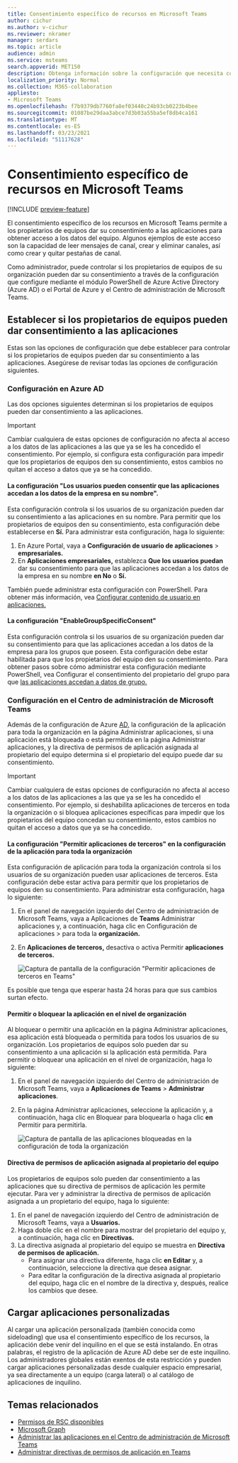 ```yaml
---
title: Consentimiento específico de recursos en Microsoft Teams
author: cichur
ms.author: v-cichur
ms.reviewer: nkramer
manager: serdars
ms.topic: article
audience: admin
ms.service: msteams
search.appverid: MET150
description: Obtenga información sobre la configuración que necesita configurar para controlar si los propietarios de equipos de su organización pueden dar su consentimiento a las aplicaciones.
localization_priority: Normal
ms.collection: M365-collaboration
appliesto:
- Microsoft Teams
ms.openlocfilehash: f7b9379db7760fa8ef03440c24b93cb0223b4bee
ms.sourcegitcommit: 01087be29daa3abce7d3b03a55ba5ef8db4ca161
ms.translationtype: MT
ms.contentlocale: es-ES
ms.lasthandoff: 03/23/2021
ms.locfileid: "51117628"
---
```

# <a name="resource-specific-consent-in-microsoft-teams"></a>Consentimiento específico de recursos en Microsoft Teams

[!INCLUDE [preview-feature](includes/preview-feature.md)]

El consentimiento específico de los recursos en Microsoft Teams permite a los propietarios de equipos dar su consentimiento a las aplicaciones para obtener acceso a los datos del equipo. Algunos ejemplos de este acceso son la capacidad de leer mensajes de canal, crear y eliminar canales, así como crear y quitar pestañas de canal.

Como administrador, puede controlar si los propietarios de equipos de su organización pueden dar su consentimiento a través de la configuración que configure mediante el módulo PowerShell de Azure Active Directory (Azure AD) o el Portal de Azure y el Centro de administración de Microsoft Teams.  

## <a name="set-whether-team-owners-can-give-consent-to-apps"></a>Establecer si los propietarios de equipos pueden dar consentimiento a las aplicaciones

Estas son las opciones de configuración que debe establecer para controlar si los propietarios de equipos pueden dar su consentimiento a las aplicaciones. Asegúrese de revisar todas las opciones de configuración siguientes.

### <a name="settings-in-azure-ad"></a>Configuración en Azure AD

Las dos opciones siguientes determinan si los propietarios de equipos pueden dar consentimiento a las aplicaciones.

> [!IMPORTANT]
> Cambiar cualquiera de estas opciones de configuración no afecta al acceso a los datos de las aplicaciones a las que ya se les ha concedido el consentimiento. Por ejemplo, si configura esta configuración para impedir que los propietarios de equipos den su consentimiento, estos cambios no quitan el acceso a datos que ya se ha concedido.

#### <a name="the-users-can-consent-to-apps-accessing-company-data-on-their-behalf-setting"></a>La configuración "Los usuarios pueden consentir que las aplicaciones accedan a los datos de la empresa en su nombre".

Esta configuración controla si los usuarios de su organización pueden dar su consentimiento a las aplicaciones en su nombre. Para permitir que los propietarios de equipos den su consentimiento, esta configuración debe establecerse en **Sí.** Para administrar esta configuración, haga lo siguiente:

1. En Azure Portal, vaya a **Configuración de usuario de aplicaciones**  >  **empresariales.**
2. En **Aplicaciones empresariales,** establezca **Que los usuarios puedan** dar su consentimiento para que las aplicaciones accedan a los datos de la empresa en su nombre **en No** o **Sí.**

También puede administrar esta configuración con PowerShell. Para obtener más información, vea [Configurar contenido de usuario en aplicaciones.](/azure/active-directory/manage-apps/configure-user-consent#configure-user-consent-to-applications)

#### <a name="the-enablegroupspecificconsent-setting"></a>La configuración "EnableGroupSpecificConsent"

Esta configuración controla si los usuarios de su organización pueden dar su consentimiento para que las aplicaciones accedan a los datos de la empresa para los grupos que poseen. Esta configuración debe estar habilitada para que los propietarios del equipo den su consentimiento. Para obtener pasos sobre cómo administrar esta configuración mediante PowerShell, vea Configurar el consentimiento del propietario del grupo para que [las aplicaciones accedan a datos de grupo.](/azure/active-directory/manage-apps/configure-user-consent#configure-group-owner-consent-to-apps-accessing-group-data)

### <a name="settings-in-the-microsoft-teams-admin-center"></a>Configuración en el Centro de administración de Microsoft Teams

Además de la configuración de Azure [AD,](manage-apps.md#manage-org-wide-app-settings) la configuración de la aplicación para toda [](manage-apps.md#allow-and-block-apps) la organización en [](teams-app-permission-policies.md) la página Administrar aplicaciones, si una aplicación está bloqueada o está permitida en la página Administrar aplicaciones, y la directiva de permisos de aplicación asignada al propietario del equipo determina si el propietario del equipo puede dar su consentimiento. [](manage-apps.md)

> [!IMPORTANT]
> Cambiar cualquiera de estas opciones de configuración no afecta al acceso a los datos de las aplicaciones a las que ya se les ha concedido el consentimiento. Por ejemplo, si deshabilita aplicaciones de terceros en toda la organización o si bloquea aplicaciones específicas para impedir que los propietarios del equipo concedan su consentimiento, estos cambios no quitan el acceso a datos que ya se ha concedido.  

#### <a name="the-allow-third-party-apps-setting-in-org-wide-app-settings"></a>La configuración "Permitir aplicaciones de terceros" en la configuración de la aplicación para toda la organización

Esta configuración de aplicación para toda la organización controla si los usuarios de su organización pueden usar aplicaciones de terceros. Esta configuración debe estar activa para permitir que los propietarios de equipos den su consentimiento. Para administrar esta configuración, haga lo siguiente:

1. En el panel de navegación izquierdo del Centro de administración de Microsoft Teams, vaya a Aplicaciones de **Teams** Administrar aplicaciones y, a continuación, haga clic en Configuración de aplicaciones  >  para toda la **organización.**
2. En **Aplicaciones de terceros,** desactiva o activa Permitir **aplicaciones de terceros.**

    ![Captura de pantalla de la configuración "Permitir aplicaciones de terceros en Teams"](media/resource-specific-consent-org-wide-setting.png)

Es posible que tenga que esperar hasta 24 horas para que sus cambios surtan efecto.

#### <a name="allow-or-block-the-app-at-the-org-level"></a>Permitir o bloquear la aplicación en el nivel de organización

Al bloquear o permitir una [](manage-apps.md#allow-and-block-apps) aplicación en la página Administrar aplicaciones, esa aplicación está bloqueada o permitida para todos los usuarios de su organización. Los propietarios de equipos solo pueden dar su consentimiento a una aplicación si la aplicación está permitida. Para permitir o bloquear una aplicación en el nivel de organización, haga lo siguiente:

1. En el panel de navegación izquierdo del Centro de administración de Microsoft Teams, vaya a **Aplicaciones de Teams** > **Administrar aplicaciones**.
2. En la página Administrar aplicaciones, seleccione  la aplicación y, a continuación, haga clic en Bloquear para bloquearla o haga clic **en** Permitir para permitirla.

    ![Captura de pantalla de las aplicaciones bloqueadas en la configuración de toda la organización](media/resource-specific-consent-allow-block-apps.png)

#### <a name="app-permission-policy-assigned-to-the-team-owner"></a>Directiva de permisos de aplicación asignada al propietario del equipo

Los propietarios de equipos solo pueden dar consentimiento a las aplicaciones que su directiva de permisos de aplicación les permite ejecutar. Para ver y administrar la directiva de permisos de aplicación asignada a un propietario del equipo, haga lo siguiente:

1. En el panel de navegación izquierdo del Centro de administración de Microsoft Teams, vaya a **Usuarios.**
2. Haga doble clic en el nombre para mostrar del propietario del equipo y, a continuación, haga clic en **Directivas.**
3. La directiva asignada al propietario del equipo se muestra en **Directiva de permisos de aplicación.**
    - Para asignar una directiva diferente, haga clic **en Editar** y, a continuación, seleccione la directiva que desea asignar.
    - Para editar la configuración de la directiva asignada al propietario del equipo, haga clic en el nombre de la directiva y, después, realice los cambios que desee.  

## <a name="uploading-custom-apps"></a>Cargar aplicaciones personalizadas

Al cargar una aplicación personalizada (también conocida como sideloading) que usa el consentimiento específico de los recursos, la aplicación debe venir del inquilino en el que se está instalando. En otras palabras, el registro de la aplicación de Azure AD debe ser de este inquilino. Los administradores globales están exentos de esta restricción y pueden cargar aplicaciones personalizadas desde cualquier espacio empresarial, ya sea directamente a un equipo (carga lateral) o al catálogo de aplicaciones de inquilino.

## <a name="related-topics"></a>Temas relacionados

- [Permisos de RSC disponibles](/microsoftteams/platform/graph-api/rsc/resource-specific-consent)
- [Microsoft Graph](https://developer.microsoft.com/graph)
- [Administrar las aplicaciones en el Centro de administración de Microsoft Teams](manage-apps.md)
- [Administrar directivas de permisos de aplicación en Teams](teams-app-permission-policies.md)